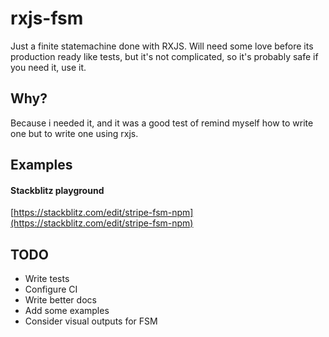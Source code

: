 # rxjs-fsm
Just a finite statemachine done with RXJS. Will need some love before its production ready like tests, but it's not complicated, so it's probably safe if you need it, use it.

## Why?

Because i needed it, and it was a good test of remind myself how to write one but to write one using rxjs.

## Examples

#### Stackblitz playground
[https://stackblitz.com/edit/stripe-fsm-npm](https://stackblitz.com/edit/stripe-fsm-npm)

## TODO

- Write tests
- Configure CI
- Write better docs
- Add some examples
- Consider visual outputs for FSM
